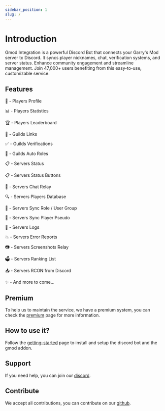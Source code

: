 ```yaml
---
sidebar_position: 1
slug: /
---
```


# Introduction

Gmod Integration is a powerful Discord Bot that connects your Garry's Mod server to Discord. It syncs player nicknames, chat, verification systems, and server status. Enhance community engagement and streamline management. Join 47,000+ users benefiting from this easy-to-use, customizable service.

## Features

🪪 - Players Profile

📊 - Players Statistics

🏆 - Players Leaderboard

🔗 - Guilds Links

✅ - Guilds Verifications

🏹 - Guilds Auto Roles

📋 - Servers Status

📋 - Servers Status Buttons

💬 - Servers Chat Relay

🔍 - Servers Players Database

🏹 - Servers Sync Role / User Group

🏹 - Servers Sync Player Pseudo

🔮 - Servers Logs

💥 - Servers Error Reports

📷 - Servers Screenshots Relay

🗳️ - Servers Ranking List

📤 - Servers RCON from Discord

✨ - And more to come...

## Premium

To help us to maintain the service, we have a premium system, you can check the [premium](https://gmod-integration.com/premium) page for more information.

## How to use it?

Follow the [getting-started](/getting-started/installation) page to install and setup the discord bot and the gmod addon.

## Support

If you need help, you can join our [discord](https://gmod-integration.com/discord).

## Contribute

We accept all contributions, you can contribute on our [github](https://gmod-integration.com/github).
